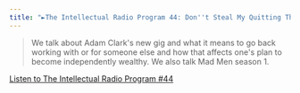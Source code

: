 ```yaml
---
title: "►The Intellectual Radio Program 44: Don''t Steal My Quitting Thunder"
---
```

<blockquote><p>
  We talk about Adam Clark&#39;s new gig and what it means to go back working with or for someone else and how that affects one&#39;s plan to become independently wealthy. We also talk Mad Men season 1.</p>
</blockquote>
<p><a href="http://goodstuff.fm/tirp/44">Listen to The Intellectual Radio Program #44</a></p>
